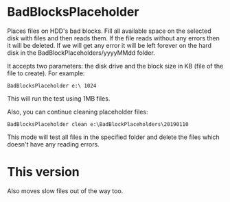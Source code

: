 # BadBlocksPlaceholder
Places files on HDD's bad blocks. Fill all available space on the selected disk with files and then reads them. 
If the file reads without any errors then it will be deleted. 
If we will get any error it will be left forever on the hard disk in the BadBlockPlaceholders/yyyyMMdd folder.

It accepts two parameters: the disk drive and the block size in KB (file of the file to create). For example:

    BadBlocksPlaceholder e:\ 1024

This will run the test using 1MB files.

Also, you can continue cleaning placeholder files:

    BadBlocksPlaceholder clean e:\BadBlockPlaceholders\20190110

This mode will test all files in the specified folder and delete the files which doesn't have any reading errors.

# This version
Also moves slow files out of the way too.